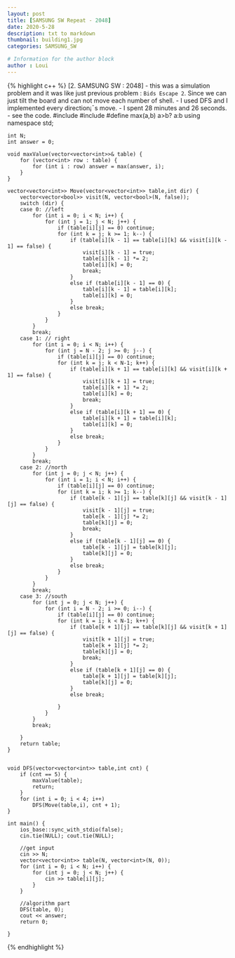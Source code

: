 ```yaml
---
layout: post
title: [SAMSUNG SW Repeat - 2048]
date: 2020-5-28
description: txt to markdown
thumbnail: building1.jpg
categories: SAMSUNG_SW

# Information for the author block
author : Loui
---
```

  
{% highlight c++ %}
	[2. SAMSUNG SW : 2048]
	- this was a simulation problem and it was like just previous problem : `Bids Escape 2`. Since we can just tilt the board and can not move each number of shell.
	- I used DFS and I implemented every direction¡¯s move.
	- I spent 28 minutes and 26 seconds.
	- see the code.
	#include<iostream>
	#include<vector>
	#define max(a,b) a>b? a:b
	using namespace std;
	
	
	int N;
	int answer = 0;
	
	void maxValue(vector<vector<int>>& table) {
		for (vector<int> row : table) {
			for (int i : row) answer = max(answer, i);
		}
	}
	
	vector<vector<int>> Move(vector<vector<int>> table,int dir) {
		vector<vector<bool>> visit(N, vector<bool>(N, false));
		switch (dir) {
		case 0: //left
			for (int i = 0; i < N; i++) {
				for (int j = 1; j < N; j++) {
					if (table[i][j] == 0) continue;
					for (int k = j; k >= 1; k--) {
						if (table[i][k - 1] == table[i][k] && visit[i][k - 1] == false) {
							visit[i][k - 1] = true;
							table[i][k - 1] *= 2;
							table[i][k] = 0;
							break;
						}
						else if (table[i][k - 1] == 0) {
							table[i][k - 1] = table[i][k];
							table[i][k] = 0;
						}
						else break;
					}
				}
			}
			break;
		case 1: // right
			for (int i = 0; i < N; i++) {
				for (int j = N - 2; j >= 0; j--) {
					if (table[i][j] == 0) continue;
					for (int k = j; k < N-1; k++) {
						if (table[i][k + 1] == table[i][k] && visit[i][k + 1] == false) {
							visit[i][k + 1] = true;
							table[i][k + 1] *= 2;
							table[i][k] = 0;
							break;
						}
						else if (table[i][k + 1] == 0) {
							table[i][k + 1] = table[i][k];
							table[i][k] = 0;
						}
						else break;
					}
				}
			}
			break;
		case 2: //north
			for (int j = 0; j < N; j++) {
				for (int i = 1; i < N; i++) {
					if (table[i][j] == 0) continue;
					for (int k = i; k >= 1; k--) {
						if (table[k - 1][j] == table[k][j] && visit[k - 1][j] == false) {
							visit[k - 1][j] = true;
							table[k - 1][j] *= 2;
							table[k][j] = 0;
							break;
						}
						else if (table[k - 1][j] == 0) {
							table[k - 1][j] = table[k][j];
							table[k][j] = 0;
						}
						else break;
					}
				}
			}
			break;
		case 3: //south
			for (int j = 0; j < N; j++) {
				for (int i = N - 2; i >= 0; i--) {
					if (table[i][j] == 0) continue;
					for (int k = i; k < N-1; k++) {
						if (table[k + 1][j] == table[k][j] && visit[k + 1][j] == false) {
							visit[k + 1][j] = true;
							table[k + 1][j] *= 2;
							table[k][j] = 0;
							break;
						}
						else if (table[k + 1][j] == 0) {
							table[k + 1][j] = table[k][j];
							table[k][j] = 0;
						}
						else break;
					
					}
				}
			}
			break;
	
		}
		return table;
	}
	
	
	void DFS(vector<vector<int>> table,int cnt) {
		if (cnt == 5) {
			maxValue(table);
			return;
		}
		for (int i = 0; i < 4; i++) 
			DFS(Move(table,i), cnt + 1);
	}
	
	int main() {
		ios_base::sync_with_stdio(false);
		cin.tie(NULL); cout.tie(NULL);
	
		//get input
		cin >> N;
		vector<vector<int>> table(N, vector<int>(N, 0));
		for (int i = 0; i < N; i++) {
			for (int j = 0; j < N; j++) {
				cin >> table[i][j];
			}
		}
	
		//algorithm part
		DFS(table, 0);
		cout << answer;
		return 0;
	
	}
	
{% endhighlight %}

